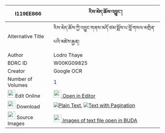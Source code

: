 |I119EE866|རིས་མེད་ཆོས་འབྱུང་། 
| --- | --- 
|Alternative Title |རིས་མེད་ཆོས་ཀྱི་འབྱུང་གནས་མདོ་ཙམ་སྨོས་པ་བློ་གསལ་མགྲིན་པའི་མཛེས་རྒྱན།
|Author| Lodro Thaye
|BDRC ID | W00KG09825
|Creator | Google OCR
|Number of Volumes| 1
|<img width="25" src="https://img.icons8.com/color/25/000000/edit-property.png">Edit Online| [<img width="25" src="https://avatars.githubusercontent.com/u/45091458?s=200&v=4"> Open in Editor](http://editor.openpecha.org/I119EE866)
|<img width="25" src="https://img.icons8.com/fluent/48/000000/download-2.png"/>  Download | [![](https://img.icons8.com/color/20/000000/txt.png)Plain Text](https://github.com/Openpecha/I119EE866/releases/download/v1/ri_me_chojung_plain_I119EE866.zip), [![](https://img.icons8.com/color/20/000000/txt.png)Text with Pagination](https://github.com/Openpecha/I119EE866/releases/download/v1/ri_me_chojung_pages_I119EE866.zip)
|<img width="25" src="https://img.icons8.com/plasticine/100/000000/pictures-folder.png"/>  Source Images | [<img width="25" src="https://library.bdrc.io/icons/BUDA-small.svg"> Images of text file open in BUDA](https://library.bdrc.io/show/bdr:W00KG09825)